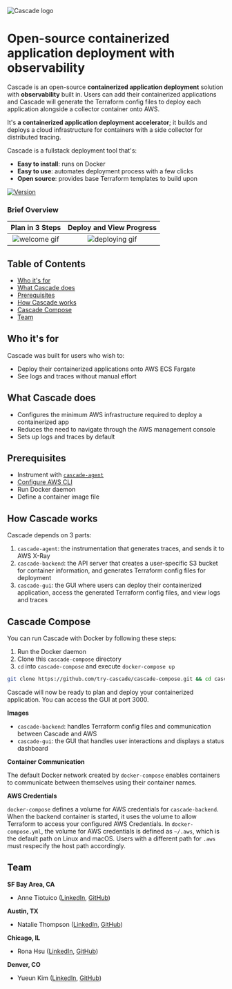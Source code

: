 ![Cascade logo](https://i.ibb.co/88LznWt/Risorsa-17s.png)

# Open-source containerized application deployment with observability

Cascade is an open-source **containerized application deployment** solution with **observability** built in. 
Users can add their containerized applications and Cascade will generate the Terraform config files to deploy each application alongside a collector container onto AWS.

It's **a containerized application deployment accelerator**; it builds and deploys a cloud infrastructure for containers with a side collector for distributed tracing.

Cascade is a fullstack deployment tool that's:
- **Easy to install**: runs on Docker 
- **Easy to use**: automates deployment process with a few clicks
- **Open source**: provides base Terraform templates to build upon

[![Version](https://img.shields.io/badge/npm-1.0.0-green)](https://www.npmjs.com/package/cascade-agent)

### Brief Overview
Plan in 3 Steps           |  Deploy and View Progress
:------------------------:|:------------------------:
![welcome gif](https://i.ibb.co/j418gnq/welcome.gif)|![deploying gif](https://i.ibb.co/PmGx7Rw/deploystack.gif)



## Table of Contents
- [Who it's for](#who-its-for)
- [What Cascade does](#what-cascade-does)
- [Prerequisites](#prerequisites)
- [How Cascade works](#how-cascade-works)
- [Cascade Compose](#cascade-compose)
- [Team](#team)

## Who it's for
Cascade was built for users who wish to:

- Deploy their containerized applications onto AWS ECS Fargate
- See logs and traces without manual effort

## What Cascade does

- Configures the minimum AWS infrastructure required to deploy a containerized app
- Reduces the need to navigate through the AWS management console
- Sets up logs and traces by default

## Prerequisites

- Instrument with [`cascade-agent`](https://www.npmjs.com/package/cascade-agent)
- [Configure AWS CLI](https://docs.aws.amazon.com/cli/latest/userguide/cli-chap-configure.html) 
- Run Docker daemon
- Define a container image file


## How Cascade works

Cascade depends on 3 parts:
1. `cascade-agent`: the instrumentation that generates traces, and sends it to AWS X-Ray
2. `cascade-backend`: the API server that creates a user-specific S3 bucket for container information, and generates Terraform config files for deployment
3. `cascade-gui`: the GUI where users can deploy their containerized application, access the generated Terraform config files, and view logs and traces


## Cascade Compose

You can run Cascade with Docker by following these steps:
1. Run the Docker daemon
2. Clone this `cascade-compose` directory
3. `cd` into `cascade-compose` and execute `docker-compose up`

```bash
git clone https://github.com/try-cascade/cascade-compose.git && cd cascade-compose && docker-compose up
```

Cascade will now be ready to plan and deploy your containerized application. You can access the GUI at port 3000.

**Images** 
- `cascade-backend`: handles Terraform config files and communication between Cascade and AWS
- `cascade-gui`: the GUI that handles user interactions and displays a status dashboard

**Container Communication**

The default Docker network created by `docker-compose` enables containers to communicate between themselves using their container names.

**AWS Credentials**

`docker-compose` defines a volume for AWS credentials for `cascade-backend`. When the backend container is started, it uses the volume to allow Terraform to access your configured AWS Credentials.
In `docker-compose.yml`, the volume for AWS credentials is defined as `~/.aws`, which is the default path on Linux and macOS. Users with a different path for `.aws` must respecify the host path accordingly.

## Team

**SF Bay Area, CA**
- Anne Tiotuico ([LinkedIn](https://www.linkedin.com/in/annetiotuico/), [GitHub](https://github.com/AnneTiotuico))

**Austin, TX**
- Natalie Thompson ([LinkedIn](https://www.linkedin.com/in/natalie-thompson-61a116110), [GitHub](https://github.com/NatalieAThompson))

**Chicago, IL**
- Rona Hsu ([LinkedIn](https://www.linkedin.com/in/rona-h-a48640246/), [GitHub](https://github.com/Macaroni2629))

**Denver, CO**
- Yueun Kim ([LinkedIn](https://www.linkedin.com/in/yueun-kim-19a406221/), [GitHub](https://github.com/yueunk))
